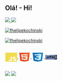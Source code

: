 ## Olá! - Hi!
 <div>
  <a href="https://github.com/FhelipeKochinski">
  <img height="180em" src="https://github-readme-stats.vercel.app/api?username=FhelipeKochinski&show_icons=true&theme=dracula&include_all_commits=true&count_private=true"/>
  <img height="180em" src="https://github-readme-stats.vercel.app/api/top-langs/?username=FhelipeKochinski&layout=compact&langs_count=7&theme=dracula"/>
</div>
 
<!-- Teste -->
<p> <img align="center" src="https://github-readme -stats.vercel.app/api?username=fhelipekochinski&show_icons=true&theme=dark&hide_border=true&locale=pt-br" alt="fhelipekochinski" /></p>

<p><img align="center" src="https:/ /github-readme-streak-stats.herokuapp.com/?user=fhelipekochinski&theme=dark" alt="fhelipekochinski" /></p>
 
<div style="display: inline_block"><br>
  <img align="center" alt="Luiz-Js" height="30" width="40" src="https://raw.githubusercontent.com/devicons/devicon/master/icons/javascript/javascript-plain.svg">
  <img align="center" alt="Luiz-HTML" height="30" width="40" src="https://raw.githubusercontent.com/devicons/devicon/master/icons/html5/html5-original.svg">
  <img align="center" alt="Luiz-CSS" height="30" width="40" src="https://raw.githubusercontent.com/devicons/devicon/master/icons/css3/css3-original.svg">
  <img align="center" alt="Luiz-PHP" height="30" width="40" src="https://raw.githubusercontent.com/devicons/devicon/master/icons/php/php-original.svg">
</div>
  
  ##
 
<div> 
  <a href = "mailto:contactmefhelipekochinski@gmail.com"><img src="https://img.shields.io/badge/-Gmail-%23333?style=for-the-badge&logo=gmail&logoColor=white" target="_blank"></a>
  <a href="https://www.linkedin.com/in/luiz-fhelipe-kochinski-sant-ana-2a4462221/" target="_blank"><img src="https://img.shields.io/badge/-LinkedIn-%230077B5?style=for-the-badge&logo=linkedin&logoColor=white" target="_blank"></a> 
</div>
